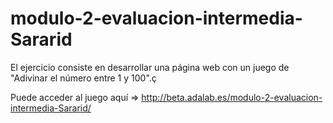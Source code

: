 # modulo-2-evaluacion-intermedia-Sararid

El ejercicio consiste en desarrollar una página web con un juego de "Adivinar el número entre 1 y 100".ç

Puede acceder al juego aquí => http://beta.adalab.es/modulo-2-evaluacion-intermedia-Sararid/ 
